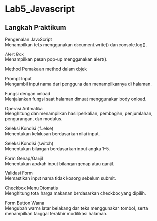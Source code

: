 # Lab5_Javascript

## Langkah Praktikum

Pengenalan JavaScript  
Menampilkan teks menggunakan document.write() dan console.log().  

Alert Box  
Menampilkan pesan pop-up menggunakan alert(). 

Method
Pemakaian method dalam objek

Prompt Input  
Mengambil input nama dari pengguna dan menampilkannya di halaman.  

Fungsi dengan onload  
Menjalankan fungsi saat halaman dimuat menggunakan body onload.  

Operasi Aritmatika  
Menghitung dan menampilkan hasil perkalian, pembagian, penjumlahan, pengurangan, dan modulus.  

Seleksi Kondisi (if..else)  
Menentukan kelulusan berdasarkan nilai input.  

Seleksi Kondisi (switch)  
Menentukan bilangan berdasarkan input angka 1–5.  

Form Genap/Ganjil  
Menentukan apakah input bilangan genap atau ganjil.  

Validasi Form  
Memastikan input nama tidak kosong sebelum submit.  

Checkbox Menu Otomatis  
Menghitung total harga makanan berdasarkan checkbox yang dipilih.  

Form Button Warna  
Mengubah warna latar belakang dan teks menggunakan tombol, serta menampilkan tanggal terakhir modifikasi halaman.

